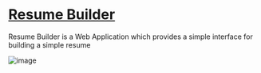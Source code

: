 # [Resume Builder](https://truepadawan.github.io/Resume-Builder/)
Resume Builder is a Web Application which provides a simple interface for building a simple resume

![image](https://user-images.githubusercontent.com/71678062/184558442-01ce7898-1fea-418b-a134-950d7182f854.png)
